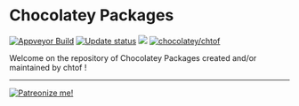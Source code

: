 # Chocolatey Packages

<!-- EDIT ME-->

[![Appveyor Build](https://ci.appveyor.com/api/projects/status/github/chtof/chocolatey-packages?svg=true)](https://ci.appveyor.com/project/chtof/chocolatey-packages)
[![Update status](https://img.shields.io/badge/Update-Status-blue.svg)](https://gist.github.com/chtof/393704c64c2344f0f8e029cd57bebd2b)
[![](http://transparent-favicon.info/favicon.ico)](#)
[![chocolatey/chtof](https://img.shields.io/badge/Chocolatey-chtof-yellowgreen.svg)](https://chocolatey.org/profiles/chtof)

<!-- REMOVE THE squiggles "~" surrounding this (this should not be a code block) -->

Welcome on the repository of Chocolatey Packages created and/or maintained by chtof !

---
[![Patreonize me!](https://c5.patreon.com/external/logo/downloads_wordmark_white_on_coral.png)](https://www.patreon.com/chtof)
